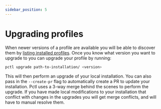 ```yaml
---
sidebar_position: 5
---
```


# Upgrading profiles

When newer versions of a profile are available you will be able to discover them by 
[listing installed profiles](/docs/installer-docs/listing-installed-profiles#listing-installed-profiles).
Once you know what version you want to upgrade to you can upgrade your profile by running:

```bash
pctl upgrade path-to-installation/ <version>
```

This will then perform an upgrade of your local installation. You can also pass in the `--create-pr` flag to automatically create a PR
to update your installation. Pctl uses a 3-way merge behind the scenes to perform the upgrade. If you have made local modifications to
your installation that conflict with changes in the upgrades you will get merge conflicts, and will have to manual resolve them.
